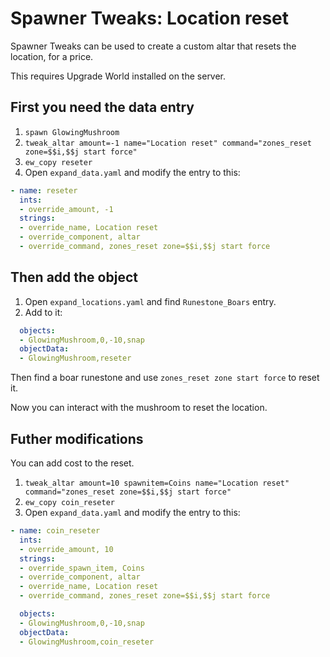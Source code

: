 # Spawner Tweaks: Location reset

Spawner Tweaks can be used to create a custom altar that resets the location, for a price.

This requires Upgrade World installed on the server.

## First you need the data entry

1. `spawn GlowingMushroom`
2. `tweak_altar amount=-1 name="Location reset" command="zones_reset zone=$$i,$$j start force"`
3. `ew_copy reseter`
4. Open `expand_data.yaml` and modify the entry to this:

```yaml
- name: reseter
  ints:
  - override_amount, -1
  strings:
  - override_name, Location reset
  - override_component, altar
  - override_command, zones_reset zone=$$i,$$j start force

```

## Then add the object

1. Open `expand_locations.yaml` and find `Runestone_Boars` entry.
2. Add to it:

```yaml
  objects:
  - GlowingMushroom,0,-10,snap
  objectData:
  - GlowingMushroom,reseter
```

Then find a boar runestone and use `zones_reset zone start force` to reset it.

Now you can interact with the mushroom to reset the location.

## Futher modifications

You can add cost to the reset.

1. `tweak_altar amount=10 spawnitem=Coins name="Location reset"  command="zones_reset zone=$$i,$$j start force"`
2. `ew_copy coin_reseter`
3. Open `expand_data.yaml` and modify the entry to this:

```yaml
- name: coin_reseter
  ints:
  - override_amount, 10
  strings:
  - override_spawn_item, Coins
  - override_component, altar
  - override_name, Location reset
  - override_command, zones_reset zone=$$i,$$j start force
```

```yaml
  objects:
  - GlowingMushroom,0,-10,snap
  objectData:
  - GlowingMushroom,coin_reseter
```
